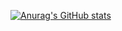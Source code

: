 

[![Anurag's GitHub stats](https://github-readme-stats.vercel.app/api?username=malken&show_icons=true&theme=tokyonight&locale=ja)](https://github.com/anuraghazra/github-readme-stats)


